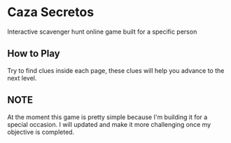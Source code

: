 # Caza Secretos

Interactive scavenger hunt online game built for a specific person

## How to Play
Try to find clues inside each page, these clues will help you advance to the next level.
## NOTE
At the moment this game is pretty simple because I'm building it for a special occasion. I will updated and make it more challenging once my objective is completed. 

